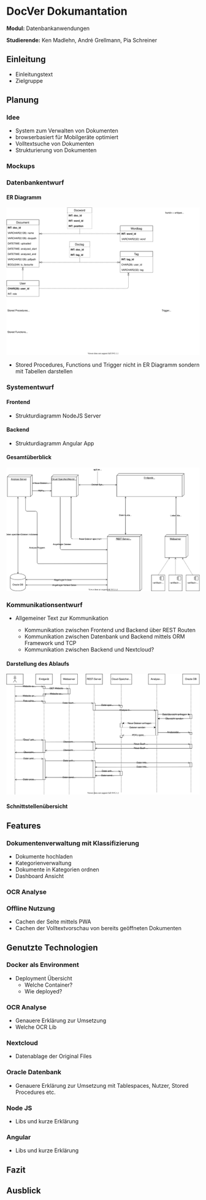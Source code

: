 # DocVer Dokumantation

**Modul:** Datenbankanwendungen

**Studierende:** Ken Madlehn, André Grellmann, Pia Schreiner



## Einleitung

- Einleitungstext
- Zielgruppe

## Planung

### Idee

- System zum Verwalten von Dokumenten
- browserbasiert für Mobilgeräte optimiert
- Volltextsuche von Dokumenten
- Strukturierung von Dokumenten

### Mockups



### Datenbankentwurf

#### ER Diagramm

![ER Diagramm](img/doc-ver_Diagramme-ER-Diagramm.svg)

- Stored Procedures, Functions und Trigger nicht in ER Diagramm sondern mit Tabellen darstellen

### Systementwurf

#### Frontend

- Strukturdiagramm NodeJS Server

#### Backend

- Strukturdiagramm Angular App

#### Gesamtüberblick

![Verteilungsdiagramm](img/doc-ver_Diagramme-Verteilungsdiagramm.svg)



### Kommunikationsentwurf

- Allgemeiner Text zur Kommunikation

  - Kommunikation zwischen Frontend und Backend über REST Routen
  - Kommunikation zwischen Datenbank und Backend mittels ORM Framework und TCP
  - Kommunikation zwischen Backend und Nextcloud?




#### Darstellung des Ablaufs

![Verteilungsdiagramm](img/doc-ver_Diagramme-Sequenzdiagramm.svg)

#### Schnittstellenübersicht



## Features

### Dokumentenverwaltung mit Klassifizierung

- Dokumente hochladen
- Kategorienverwaltung
- Dokumente in Kategorien ordnen
- Dashboard Ansicht

### OCR Analyse



### Offline Nutzung

- Cachen der Seite mittels PWA
- Cachen der Volltextvorschau von bereits geöffneten Dokumenten



## Genutzte Technologien

### Docker als Environment

- Deployment Übersicht
  - Welche Container?
  - Wie deployed?

### OCR Analyse 

- Genauere Erklärung zur Umsetzung
- Welche OCR Lib

### Nextcloud

- Datenablage der Original Files

### Oracle Datenbank

- Genauere Erklärung zur Umsetzung mit Tablespaces, Nutzer, Stored Procedures etc.

### Node JS

- Libs und kurze Erklärung

### Angular

- Libs und kurze Erklärung

## Fazit



## Ausblick

